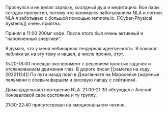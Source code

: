 Проснулся и не делал зарядку, хоолдный душ и медитацию. Все пары сегодня пропустил, потому что занимался заботыванием NLA и логики. NLA я заботываю с большой помощью remnote.io. [[Cyber-Physical Systems]] очень приятна.

Принял в 11:00 200мг кофе. После этого был очень активный и "наполненный энергией".

Я думаю, что у меня небинарная гендерная идентичность. Я поискал паблики вк на эту тему и нашел, в числе прочих, [этот](https://vk.com/queerpsy).

15:20-18:00 посещал эксперимент с решением простых задачек и отслеживанием движения глаз. В дороге писал [[заметка на ходу 20201124]] По пути назад поел в Джаганнате на Маросейке (жареные пельмени с соевым фаршем и рисовую лапшу с сейтаном). 

Дома доделывал повторение NLA. 21:00-21:30 обсуждал с Аленой Коноваловой свое состояние и ту группу.

21:30-22:40 присутствовал на эмоциональном чекине.